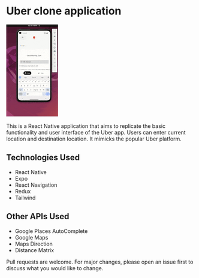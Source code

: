# Uber clone application

![](https://github.com/abu-git/uber-clone/blob/main/assets/gif/uber-clone-demo.gif)

This is a React Native application that aims to replicate the basic functionality and user interface of the Uber app. Users can enter current location and destination location. It mimicks the popular Uber platform.

## Technologies Used
+ React Native
+ Expo
+ React Navigation
+ Redux
+ Tailwind

## Other APIs Used
+ Google Places AutoComplete
+ Google Maps
+ Maps Direction
+ Distance Matrix

Pull requests are welcome. For major changes, please open an issue first to discuss what you would like to change.
